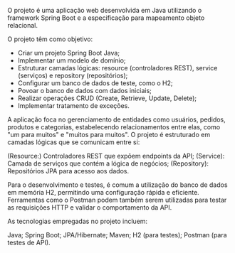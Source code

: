 O projeto é uma aplicação web desenvolvida em Java utilizando o framework Spring Boot e a especificação para mapeamento objeto relacional.

O projeto têm como objetivo:

- Criar um projeto Spring Boot Java;
- Implementar um modelo de domínio;
- Estruturar camadas lógicas: resource (controladores REST), service (serviços) e repository (repositórios);
- Configurar um banco de dados de teste, como o H2;
- Povoar o banco de dados com dados iniciais;
- Realizar operações CRUD (Create, Retrieve, Update, Delete);
- Implementar tratamento de exceções.

A aplicação foca no gerenciamento de entidades como usuários, pedidos, produtos e categorias, estabelecendo relacionamentos entre elas, como "um para muitos" e "muitos para muitos". O projeto é estruturado em camadas lógicas que se comunicam entre si:

(Resource:) Controladores REST que expõem endpoints da API;
(Service): Camada de serviços que contém a lógica de negócios;
(Repository): Repositórios JPA para acesso aos dados.

Para o desenvolvimento e testes, é comum a utilização do banco de dados em memória H2, permitindo uma configuração rápida e eficiente. Ferramentas como o Postman podem também serem utilizadas para testar as requisições HTTP e validar o comportamento da API.

As tecnologias empregadas no projeto incluem:

Java;
Spring Boot;
JPA/Hibernate;
Maven;
H2 (para testes);
Postman (para testes de API).
